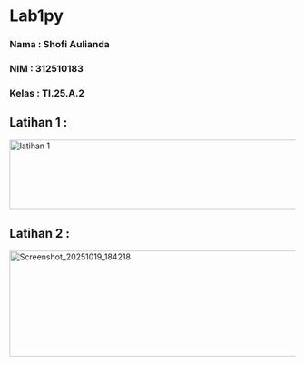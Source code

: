 # Lab1py
### Nama  : Shofi Aulianda
### NIM  : 312510183
### Kelas : TI.25.A.2

## Latihan 1 :
<img width="539" height="123" alt="latihan 1" src="https://github.com/user-attachments/assets/f55206bc-01cb-44e0-a395-9cae1816cbf7" />

## Latihan 2 :
<img width="537" height="186" alt="Screenshot_20251019_184218" src="https://github.com/user-attachments/assets/e626b61e-c6a4-4270-9f52-9f4b49df96f7" />

